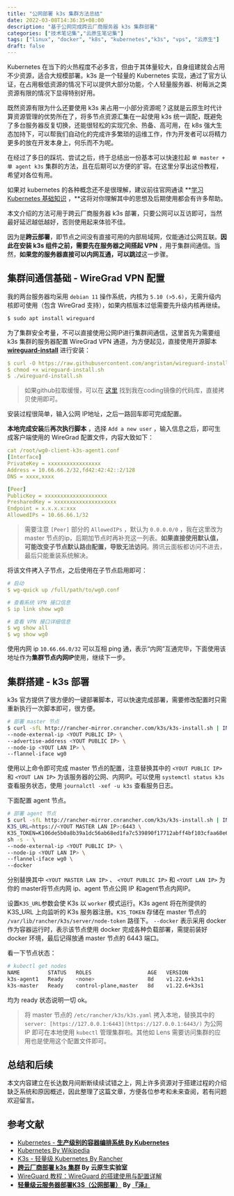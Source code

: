 ```yaml
---
title: "公网部署 k3s 集群方法总结"
date: 2022-03-08T14:36:35+08:00
description: "基于公网完成跨云厂商服务器 k3s 集群部署"
categories: ["技术笔记集","云原生笔记集"]
tags: ["linux", "docker", "k8s", "kubernetes","k3s", "vps", "云原生"]
draft: false
---
```


Kubernetes 在当下的火热程度不必多言，但由于其体量较大，自身组建就会占用不少资源，适合大规模部署。k3s 是一个轻量的 Kubernetes 实现，通过了官方认证，在占用极低资源的情况下可以提供大部分功能，个人轻量服务器、树莓派之类资源有限的情况下显得特别好用。

既然资源有限为什么还要使用 k3s 来占用一小部分资源呢？这就是云原生时代计算资源管理的优势所在了，将多节点资源汇集在一起使用 k3s 统一调配，既避免了多台服务器反复切换，还能很轻松的实现冗余、热备、高可用，在 k8s 强大生态加持下，可以帮我们自动化的完成许多繁琐的运维工作，作为开发者可以将精力更多的放在开发本身上，何乐而不为呢。

在经过了多日的踩坑、尝试之后，终于总结出一份基本可以快速拉起 `单 master + 单 agent k3s` 集群的方法，且在后期可以方便的扩容。在这里分享出这份教程，希望对各位有用。

如果对 kubernetes 的各种概念还不是很理解，建议前往官网通读 **[学习 Kubernetes 基础知识](https://kubernetes.io/zh/docs/tutorials/kubernetes-basics/) ，**这将对你理解其中的思想及后期使用都会有许多帮助。

本文介绍的方法可用于跨云厂商服务器 k3s 部署，只要公网可以互访即可，当然最好延迟越低越好，否则使用起来体验不佳。

因为是**跨云部署**，即节点之间没有直接可用的内部局域网，仅能通过公网互联。**因此在安装 k3s 组件之前，需要先在服务器之间搭起 VPN** ，用于集群间通信。当然，**如果您的服务器直接可以内网互通，可以跳过**这一步骤。

## 集群间通信基础 - WireGrad VPN 配置

我的两台服务器均采用 `debian 11` 操作系统，内核为 `5.10 (>5.6)`，无需升级内核即可使用（包含 WireGrad 支持），如果内核版本过低需要先升级内核再继续。

```bash
$ sudo apt install wireguard
```

为了集群安全考量，不可以直接使用公网IP进行集群间通信，这里首先为需要组 k3s 集群的服务器配置 WireGrad VPN 通道，为方便起见，直接使用开源脚本 **[wireguard-install](https://github.com/angristan/wireguard-install)** 进行安装：

```yaml
$ curl -O https://raw.githubusercontent.com/angristan/wireguard-install/master/wireguard-install.sh
$ chmod +x wireguard-install.sh
$ ./wireguard-install.sh
```

> 如果github拉取缓慢，可以在 [这里](https://frytea.coding.net/public/tools/wireguard-install/git/files) 找到我在coding镜像的代码库，直接拷贝使用即可。
> 

安装过程很简单，输入公网 IP地址，之后一路回车即可完成配置。

**本地完成安装**后**再次执行脚本** ，选择 `Add a new user` ，输入信息之后，即可生成客户端使用的 WireGrad 配置文件，内容大致如下：

```yaml
cat /root/wg0-client-k3s-agent1.conf
[Interface]
PrivateKey = xxxxxxxxxxxxxxxxx
Address = 10.66.66.2/32,fd42:42:42::2/128
DNS = xxxx,xxxx

[Peer]
PublicKey = xxxxxxxxxxxxxxxxxxxx
PresharedKey = xxxxxxxxxxxxxxxxxxxx
Endpoint = x.x.x.x:xxx
AllowedIPs = 10.66.66.1/32
```

> 需要注意 `[Peer]` 部分的 `AllowedIPs` ，默认为 `0.0.0.0/0` ，我在这里改为 master 节点的ip，后期加节点时再补充这一列表。**如果直接使用默认值，可能改变子节点默认路由配置，导致无法访问**。腾讯云面板都访问不进去，最后只能重装系统解决。
> 

将该文件拷入子节点，之后使用在子节点启用即可：

```yaml
# 启动
$ wg-quick up /full/path/to/wg0.conf 

# 查看系统 VPN 接口信息
$ ip link show wg0

# 查看 VPN 接口详细信息
$ wg show all
$ wg show wg0
```

使用内网 ip `10.66.66.0/32` 可以互相 ping 通，表示“内网”互通完毕，下面使用该地址作为**集群节点内网IP**使用，继续下一步。

## 集群搭建 - k3s 部署

k3s 官方提供了很方便的一键部署脚本，可以快速完成部署，需要修改配置时只需重新执行一次脚本即可，很方便。

```bash
# 部署 master 节点
$ curl -sfL http://rancher-mirror.cnrancher.com/k3s/k3s-install.sh | INSTALL_K3S_MIRROR=cn sh -s - \
--node-external-ip <YOUT PUBLIC IP> \
--advertise-address <YOUT PUBLIC IP> \
--node-ip <YOUT LAN IP> \
--flannel-iface wg0
```

使用以上命令即可完成 master 节点的配置，注意替换其中的 `<YOUT PUBLIC IP>` 和 `<YOUT LAN IP>` 为该服务器的公网、内网IP。可以使用 `systemctl status k3s` 查看服务状态，使用 `journalctl -xef -u k3s` 查看服务日志。

下面配置 agent 节点。

```bash
# 部署 agent 节点
$ curl -sfL http://rancher-mirror.cnrancher.com/k3s/k3s-install.sh | INSTALL_K3S_MIRROR=cn \
K3S_URL=https://<YOUT MASTER LAN IP>:6443 \
K3S_TOKEN=K106de5b0a8b39a1dc56ab68ed1fa7c539890f17712abff4bf103cfaa68e66dfe86::server:68d9d49974772582d2950b162effb0e0 \
sh -s - \
--node-external-ip <YOUT PUBLIC IP> \
--node-ip <YOUT LAN IP> \
--flannel-iface wg0 \
--docker
```

分别替换其中 `<YOUT MASTER LAN IP>` 、 `<YOUT PUBLIC IP>` 和 `<YOUT LAN IP>` 为你的 master将节点内网 ip、agent 节点公网 IP 和agent节点内网IP。

设置`K3S_URL`参数会使 K3s 以 `worker` 模式运行。K3s agent 将在所提供的 K3S_URL 上向监听的 K3s 服务器注册。`K3S_TOKEN` 存储在 master 节点的 `/var/lib/rancher/k3s/server/node-token` 路径下。 `--docker` 表示采用 docker 作为容器运行时，表示该节点使用 docker 完成各种负载部署，需提前装好 docker 环境，最后记得放通 master 节点的 6443 端口。

看一下节点状态：

```bash
# kubectl get nodes
NAME         STATUS   ROLES                  AGE   VERSION
k3s-agent1   Ready    <none>                 8d    v1.22.6+k3s1
k3s-master   Ready    control-plane,master   8d    v1.22.6+k3s1
```

均为 ready 状态说明一切 ok。

> 将 master 节点的 `/etc/rancher/k3s/k3s.yaml` 拷入本地，替换其中的 `server: [https://127.0.0.1:6443](https://127.0.0.1:6443/)` 为公网 IP 即可在本地使用 `kubectl` 管理集群啦。其他如 Lens 需要访问集群的应用也是使用这个配置文件即可。
> 

## 总结和后续

本文内容建立在长达数月间断断续续试错之上，网上许多资源对于搭建过程的介绍缺乏系统和原因概述，因此整理了这篇文章，方便各位参考和未来查阅，若有问题欢迎留言。

## 参考文献

- [Kubernetes - **生产级别的容器编排系统 By Kubernetes**](https://kubernetes.io/zh/)
- [Kubernetes By Wikipedia](https://zh.wikipedia.org/wiki/Kubernetes#cite_ref-12)
- [K3s - 轻量级 Kubernetes By Rancher](https://docs.rancher.cn/docs/k3s/_index)
- **[跨云厂商部署 k3s 集群](https://fuckcloudnative.io/posts/deploy-k3s-cross-public-cloud/#5-%E5%8A%A0%E5%85%A5%E8%AE%A1%E7%AE%97%E8%8A%82%E7%82%B9) By 云原生实验室**
- [WireGuard 教程：WireGuard 的搭建使用与配置详解](https://fuckcloudnative.io/posts/wireguard-docs-practice/)
- **[轻量级云服务器部署K3S（公网部署）](https://blog.csdn.net/qq_42766492/article/details/122159479) By [『泽』](https://blog.csdn.net/qq_42766492)**
